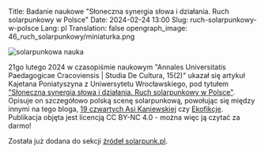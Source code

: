 Title: Badanie naukowe "Słoneczna synergia słowa i działania. Ruch solarpunkowy w Polsce"
Date: 2024-02-24 13:00
Slug: ruch-solarpunkowy-w-polsce
Lang: pl
Translation: false
opengraph_image: 46_ruch_solarpunkowy/miniaturka.png

![solarpunkowa nauka](/images/46_ruch_solarpunkowy/miniaturka.png)

21go lutego 2024 w czasopiśmie naukowym "Annales Universitatis Paedagogicae Cracoviensis | Studia De Cultura, 15(2)" ukazał się artykuł Kajetana Poniatyszyna z Uniwersytetu Wrocławskiego, pod tytułem ["Słoneczna synergia słowa i działania. Ruch solarpunkowy w Polsce"](https://studiadecultura.up.krakow.pl/article/view/10866). Opisuje on szczegółowo polską scenę solarpunkową, powołując się między innymi na tego bloga, [19 czwartych Asi Kaniewskiej](https://19czwartych.art.blog/) czy [Ekofikcje](https://wordsmith.social/ekofikcje/). Publikacja objęta jest licencją CC BY-NC 4.0 - można więc ją czytać za darmo!

Została już dodana do sekcji [źródeł solarpunk.pl](https://solarpunk.pl/zrodla/).